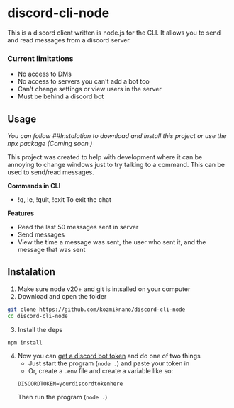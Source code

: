# discord-cli-node
This is a discord client written is node.js for the CLI. It allows you to send and read messages from a discord server.

### Current limitations
- No access to DMs
- No access to servers you can't add a bot too
- Can't change settings or view users in the server
- Must be behind a discord bot

## Usage
*You can follow ##Instalation to download and install this project or use the npx package (Coming soon.)*

This project was created to help with development where it can be annoying to change windows just to try talking to a command. This can be used to send/read messages.

**Commands in CLI**
- !q, !e, !quit, !exit    To exit the chat

**Features**
- Read the last 50 messages sent in server
- Send messages
- View the time a message was sent, the user who sent it, and the message that was sent

## Instalation
1. Make sure node v20+ and git is intsalled on your computer
2. Download and open the folder
```bash
git clone https://github.com/kozmiknano/discord-cli-node
cd discord-cli-node
```
3. Install the deps
```bash
npm install
```
4. Now you can [get a discord bot token](https://discordjs.guide/preparations/setting-up-a-bot-application.html#your-bot-s-token) and do one of two things
    - Just start the program (`node .`) and paste your token in
    - Or, create a `.env` file and create a variable like so:
    ```env
    DISCORDTOKEN=yourdiscordtokenhere
    ```
    Then run the program (`node .`)
